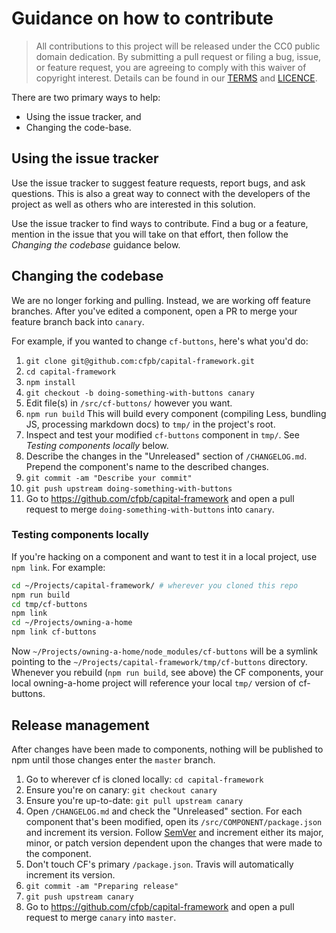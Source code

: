 # Guidance on how to contribute

> All contributions to this project will be released under the CC0 public domain
> dedication. By submitting a pull request or filing a bug, issue, or 
> feature request, you are agreeing to comply with this waiver of copyright interest.
> Details can be found in our [TERMS](TERMS.md) and [LICENCE](LICENSE).


There are two primary ways to help: 
 - Using the issue tracker, and 
 - Changing the code-base.


## Using the issue tracker

Use the issue tracker to suggest feature requests, report bugs, and ask questions. 
This is also a great way to connect with the developers of the project as well
as others who are interested in this solution.  

Use the issue tracker to find ways to contribute. Find a bug or a feature, mention in
the issue that you will take on that effort, then follow the _Changing the codebase_ 
guidance below.


## Changing the codebase

We are no longer forking and pulling. Instead, we are working off feature branches.
After you've edited a component, open a PR to merge your feature branch back into `canary`.

For example, if you wanted to change `cf-buttons`, here's what you'd do:

1. `git clone git@github.com:cfpb/capital-framework.git`
1. `cd capital-framework`
1. `npm install`
1. `git checkout -b doing-something-with-buttons canary`
1. Edit file(s) in `/src/cf-buttons/` however you want.
1. `npm run build` This will build every component (compiling Less, bundling JS, processing markdown docs) to `tmp/` in the project's root.
1. Inspect and test your modified `cf-buttons` component in `tmp/`. See _Testing components locally_ below.
1. Describe the changes in the "Unreleased" section of `/CHANGELOG.md`.
Prepend the component's name to the described changes.
1. `git commit -am "Describe your commit"`
1. `git push upstream doing-something-with-buttons`
1. Go to https://github.com/cfpb/capital-framework and open a pull request to merge `doing-something-with-buttons` into `canary`.


### Testing components locally

If you're hacking on a component and want to test it in a local project, use `npm link`. For example:

```sh
cd ~/Projects/capital-framework/ # wherever you cloned this repo
npm run build
cd tmp/cf-buttons
npm link
cd ~/Projects/owning-a-home
npm link cf-buttons
```

Now `~/Projects/owning-a-home/node_modules/cf-buttons` will be a symlink pointing to the `~/Projects/capital-framework/tmp/cf-buttons` directory. Whenever you rebuild (`npm run build`, see above) the CF components, your local owning-a-home project will reference your local `tmp/` version of cf-buttons.


## Release management

After changes have been made to components, nothing will be published to npm until
those changes enter the `master` branch.

1. Go to wherever cf is cloned locally: `cd capital-framework`
1. Ensure you're on canary: `git checkout canary`
1. Ensure you're up-to-date: `git pull upstream canary`
1. Open `/CHANGELOG.md` and check the "Unreleased" section. For each component
that's been modified, open its `/src/COMPONENT/package.json` and increment its
version. Follow [SemVer](http://semver.org/) and increment either its major, minor,
or patch version dependent upon the changes that were made to the component.
1. Don't touch CF's primary `/package.json`. Travis will automatically increment its version.
1. `git commit -am "Preparing release"`
1. `git push upstream canary`
1. Go to https://github.com/cfpb/capital-framework and open a pull request to merge `canary` into `master`.
